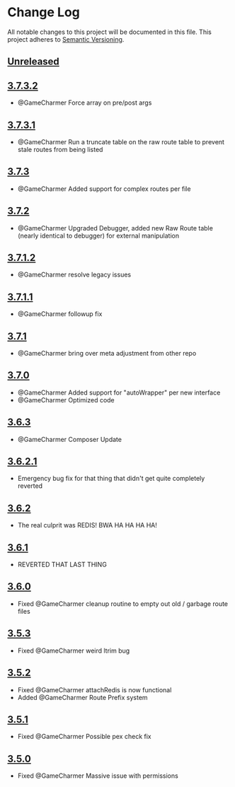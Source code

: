 # Change Log
All notable changes to this project will be documented in this file.
This project adheres to [Semantic Versioning](http://semver.org/).

## [Unreleased](https://gitlab.konghack.com/GCWorld/Routing)




## [3.7.3.2](https://gitlab.konghack.com/GCWorld/Routing/compare/3.7.3.1...3.7.3.2)
 - @GameCharmer Force array on pre/post args


## [3.7.3.1](https://gitlab.konghack.com/GCWorld/Routing/compare/3.7.3...3.7.3.1)
 - @GameCharmer Run a truncate table on the raw route table to prevent stale routes from being listed


## [3.7.3](https://gitlab.konghack.com/GCWorld/Routing/compare/3.7.2...3.7.3)
 - @GameCharmer Added support for complex routes per file


## [3.7.2](https://gitlab.konghack.com/GCWorld/Routing/compare/3.7.1.2...3.7.2)
 - @GameCharmer Upgraded Debugger, added new Raw Route table (nearly identical to debugger) for external manipulation


## [3.7.1.2](https://gitlab.konghack.com/GCWorld/Routing/compare/3.7.1.1...3.7.1.2)
 - @GameCharmer resolve legacy issues


## [3.7.1.1](https://gitlab.konghack.com/GCWorld/Routing/compare/3.7.1...3.7.1.1)
 - @GameCharmer followup fix


## [3.7.1](https://gitlab.konghack.com/GCWorld/Routing/compare/3.7.0...3.7.1)
 - @GameCharmer bring over meta adjustment from other repo


## [3.7.0](https://gitlab.konghack.com/GCWorld/Routing/compare/3.6.2.1...3.7.0)
 - @GameCharmer Added support for "autoWrapper" per new interface
 - @GameCharmer Optimized code


## [3.6.3](https://gitlab.konghack.com/GCWorld/Routing/compare/3.6.2.1...3.6.3)
 - @GameCharmer Composer Update


## [3.6.2.1](https://gitlab.konghack.com/GCWorld/Routing/compare/3.6.2...3.6.2.1)
 - Emergency bug fix for that thing that didn't get quite completely reverted


## [3.6.2](https://gitlab.konghack.com/GCWorld/Routing/compare/3.6.1...3.6.2)
 - The real culprit was REDIS!  BWA HA HA HA HA!


## [3.6.1](https://gitlab.konghack.com/GCWorld/Routing/compare/3.6.0...3.6.1)
 - REVERTED THAT LAST THING


## [3.6.0](https://gitlab.konghack.com/GCWorld/Routing/compare/3.5.3...3.6.0)
 - Fixed @GameCharmer cleanup routine to empty out old / garbage route files


## [3.5.3](https://gitlab.konghack.com/GCWorld/Routing/compare/3.5.2...3.5.3)
 - Fixed @GameCharmer weird ltrim bug


## [3.5.2](https://gitlab.konghack.com/GCWorld/Routing/compare/3.5.1...3.5.2)
 - Fixed @GameCharmer attachRedis is now functional
 - Added @GameCharmer Route Prefix system


## [3.5.1](https://gitlab.konghack.com/GCWorld/Routing/compare/3.5.0...3.5.1)
 - Fixed @GameCharmer Possible pex check fix


## [3.5.0](https://gitlab.konghack.com/GCWorld/Routing/compare/3.4.0.1...3.5.0)
 - Fixed @GameCharmer Massive issue with permissions

